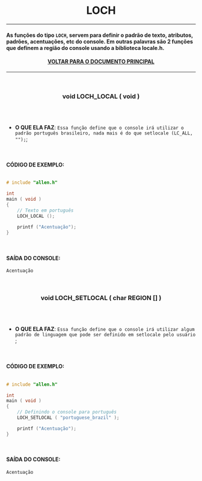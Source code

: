 <h1 align="center"> LOCH </h1>

---

#### As funções do tipo ` LOCH `, servem para definir o padrão de texto, atributos, padrões, acentuações, etc do console. Em outras palavras são 2 funções que definem a região do console usando a biblioteca locale.h.  

#### <p align="center"> <a href="https://github.com/AllisonJunior/Random/tree/d18f674d1beaec2fbd48c33c0551cd901f1bcd3d/Projetos/C/%5B%20C%20%5D%20allen.h%20-%20Primeira%20vers%C3%A3o%20da%20biblioteca%20allen" title="Retornar a documentação."> VOLTAR PARA O DOCUMENTO PRINCIPAL</a> </p>

---








<br>

<h3 align="center"> void LOCH_LOCAL ( void ) </h3> 

<br>
<br>

- **O QUE ELA FAZ**: `Essa função define que o console irá utilizar o padrão português brasileiro, nada mais é do que setlocale (LC_ALL, "");`;

<br>

#### CÓDIGO DE EXEMPLO:

```c

# include "allen.h"

int 
main ( void )
{   
    // Texto em português
    LOCH_LOCAL ();
    
    printf ("Acentuação");
}

```

<br>

#### SAÍDA DO CONSOLE:

```txt
Acentuação
```

























<br>

<h3 align="center"> void LOCH_SETLOCAL ( char REGION [] ) </h3> 

<br>
<br>

- **O QUE ELA FAZ**: `Essa função define que o console irá utilizar algum padrão de linguagem que pode ser definido em setlocale pelo usuário `;

<br>

#### CÓDIGO DE EXEMPLO:

```c

# include "allen.h"

int 
main ( void )
{   
    // Definindo o console para português
    LOCH_SETLOCAL ( "portuguese_brazil" );

    printf ("Acentuação");
}

```

<br>

#### SAÍDA DO CONSOLE:

```txt
Acentuação
```
